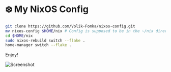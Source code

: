 # ❄️ My NixOS Config

```bash
git clone https://github.com/Volik-Fomka/nixos-config.git
mv nixos-config $HOME/nix # Config is supposed to be in the ~/nix directory
cd $HOME/nix
sudo nixos-rebuild switch --flake .
home-manager switch --flake .
```
Enjoy!

![Screenshot](./screenshot.png)
